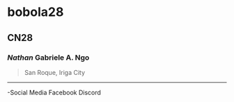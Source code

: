# bobola28
## CN28
### *Nathan* Gabriele A. Ngo
>San Roque, Iriga City
---
-Social Media
Facebook
Discord
